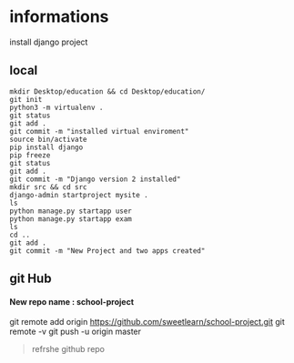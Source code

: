 # informations
install django project
## local
~~~~
mkdir Desktop/education && cd Desktop/education/
git init
python3 -m virtualenv .
git status
git add .
git commit -m "installed virtual enviroment"
source bin/activate
pip install django
pip freeze
git status
git add .
git commit -m "Django version 2 installed"
mkdir src && cd src
django-admin startproject mysite .
ls
python manage.py startapp user
python manage.py startapp exam
ls
cd ..
git add .
git commit -m "New Project and two apps created"
~~~~
## git Hub
#### New repo name : school-project

git remote add origin https://github.com/sweetlearn/school-project.git
git remote -v
git push -u origin master

> refrshe github repo

~~~~ This is a piece of code in a block ~~~~ ``` This too ```
